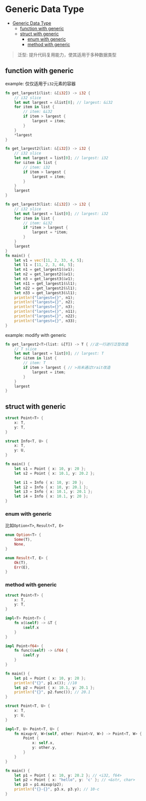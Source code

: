 # Generic Data Type

- [Generic Data Type](#generic-data-type)
  - [function with generic](#function-with-generic)
  - [struct with generic](#struct-with-generic)
    - [enum with generic](#enum-with-generic)
    - [method with generic](#method-with-generic)

> 泛型: 提升代码复用能力，使其适用于多种数据类型

## function with generic

example: 仅仅适用于`i32`元素的容器

```rs
fn get_largest1(list: &[i32]) -> i32 {
    // i32 slice
    let mut largest = &list[0]; // largest: &i32
    for item in list {
        // item: &i32
        if item > largest {
            largest = item;
        }
    }
    *largest
}

fn get_largest2(list: &[i32]) -> i32 {
    // i32 slice
    let mut largest = list[0]; // largest: i32
    for &item in list {
        // item: i32
        if item > largest {
            largest = item;
        }
    }
    largest
}

fn get_largest3(list: &[i32]) -> i32 {
    // i32 slice
    let mut largest = list[0]; // largest: i32
    for item in list {
        // item: &i32
        if *item > largest {
            largest = *item;
        }
    }
    largest
}
fn main() {
    let v1 = vec![11, 2, 33, 4, 5];
    let l1 = [11, 2, 3, 44, 5];
    let n1 = get_largest1(&v1);
    let n2 = get_largest2(&v1);
    let n3 = get_largest3(&v1);
    let n11 = get_largest1(&l1);
    let n22 = get_largest2(&l1);
    let n33 = get_largest3(&l1);
    println!("largest={}", n1);
    println!("largest={}", n2);
    println!("largest={}", n3);
    println!("largest={}", n11);
    println!("largest={}", n22);
    println!("largest={}", n33);
}
```

example: modify with generic

```rs
fn get_largest2<T>(list: &[T]) -> T { //这一行进行泛型改造
    // T slice
    let mut largest = list[0]; // largest: T
    for &item in list {
        // item: T
        if item > largest { // >尚未通过trait改造
            largest = item;
        }
    }
    largest
}
```

## struct with generic

```rs
struct Point<T> {
    x: T,
    y: T,
}

struct Info<T, U> {
    x: T,
    y: U,
}

fn main() {
    let s1 = Point { x: 10, y: 20 };
    let s2 = Point { x: 10.1, y: 20.2 };

    let i1 = Info { x: 10, y: 20 };
    let i2 = Info { x: 10, y: 20.1 };
    let i3 = Info { x: 10.1, y: 20.1 };
    let i4 = Info { x: 10.1, y: 20 };
}
```

### enum with generic

比如`Option<T>`, `Result<T, E>`

```rs
enum Option<T> {
    Some(T),
    None,
}

enum Result<T, E> {
    Ok(T),
    Err(E),
}
```

### method with generic

```rs
struct Point<T> {
    x: T,
    y: T,
}

impl<T> Point<T> {
    fn x(&self) -> &T {
        &self.x
    }
}

impl Point<f64> {
    fn func(&self) -> &f64 {
        &self.y
    }
}

fn main() {
    let p1 = Point { x: 10, y: 20 };
    println!("{}", p1.x()); //10
    let p2 = Point { x: 10.1, y: 20.1 };
    println!("{}", p2.func()); // 20.1
}
```

```rs
struct Point<T, U> {
    x: T,
    y: U,
}

impl<T, U> Point<T, U> {
    fn mixup<V, W>(self, other: Point<V, W>) -> Point<T, W> {
        Point {
            x: self.x,
            y: other.y,
        }
    }
}

fn main() {
    let p1 = Point { x: 10, y: 20.2 }; // <i32, f64>
    let p2 = Point { x: "hello", y: 'c' }; // <&str, char>
    let p3 = p1.mixup(p2);
    println!("{}-{}", p3.x, p3.y); // 10-c
}
```